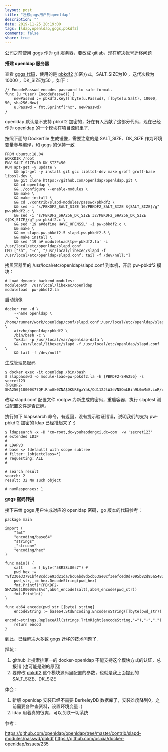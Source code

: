 ```yaml
---
layout: post
title: "迁移gogs用户到openldap"
description: ""
date: 2019-11-25 20:19:00
tags: [ldap,openldap,gogs,pbkdf2]
comments: false
share: true
---
```


公司之前使用 gogs 作为 git 服务器，要改成 gitlab，现在解决帐号迁移问题

**搭建 openldap 服务器**

查看 [gogs 代码](https://github.com/gogs/gogs/blob/master/internal/db/user.go#L324)，使用的是 [pbkdf2](https://www.php.net/manual/zh/function.hash-pbkdf2.php) 加密方式，SALT_SIZE为10 ，迭代次数为10000 ，DK_SIZE为50 ，如下：

```在
// EncodePasswd encodes password to safe format.
func (u *User) EncodePasswd() {
	newPasswd := pbkdf2.Key([]byte(u.Passwd), []byte(u.Salt), 10000, 50, sha256.New)
	u.Passwd = fmt.Sprintf("%x", newPasswd)
}
```
openldap 默认是不支持 pbkdf2 加密的，好在有人贡献了这部分代码，现在已经作为 openldap 的一个模块在项目源码里了.

按照下面的 Dockerfile 生成镜像，需要注意的是 SALT_SIZE、DK_SIZE 作为环境变量参与编译，和 gogs 的保持一致


```
FROM ubuntu:18.04
WORKDIR /root
ENV SALT_SIZE=10 DK_SIZE=50
RUN apt-get -y update \
    && apt-get -y install git gcc libltdl-dev make groff groff-base libssl-dev \
    && git clone https://github.com/openldap/openldap.git \
    && cd openldap \
    && ./configure --enable-modules \
    && make \
    && make install \
    && cd ./contrib/slapd-modules/passwd/pbkdf2 \
    && sed -i "s/PBKDF2_SALT_SIZE 16/PBKDF2_SALT_SIZE ${SALT_SIZE}/g" pw-pbkdf2.c \
    && sed -i "s/PBKDF2_SHA256_DK_SIZE 32/PBKDF2_SHA256_DK_SIZE ${DK_SIZE}/g" pw-pbkdf2.c \
    && sed '19 a#define HAVE_OPENSSL' -i pw-pbkdf2.c \
    && make \
    && mv slapo-pw-pbkdf2.5 slapd-pw-pbkdf2.5 \                                
    && make install \
    && sed '19 a# moduleload\tpw-pbkdf2.la' -i /usr/local/etc/openldap/slapd.conf
CMD ["sh", "-c", "/usr/local/libexec/slapd -f /usr/local/etc/openldap/slapd.conf; tail -f /dev/null;"]
```
<!-- more -->

拷贝容器里的 /usr/local/etc/openldap/slapd.conf 到本机，开启 pw-pbkdf2 模块：

```
# Load dynamic backend modules:
modulepath	/usr/local/libexec/openldap
moduleload	pw-pbkdf2.la
```

启动镜像

```
docker run -d \
	--name openldap \
	-v /home/runner/work/openldap/conf/slapd.conf:/usr/local/etc/openldap/slapd.conf \
	airzhe/openldap:pbkdf2 \
	/bin/bash -c \
	"mkdir -p /usr/local/var/openldap-data \
	&& /usr/local/libexec/slapd -f /usr/local/etc/openldap/slapd.conf \
	&& tail -f /dev/null"
```

生成管理员密码

```
$ docker exec -it openldap /bin/bash
$ slappasswd -o module-load=pw-pbkdf2.la -h {PBKDF2-SHA256} -s secret123
{PBKDF2-SHA256}10000$77QF.RnoGk0ZNA$DKUREgxYak/Qd112JlW3eVNSOmLBih9L0mMmE.ioR/cha0KQTg7TQas/LpPuDDsq43Y
```

改写 slapd.conf 配置文件 rootpw 为新生成的密码，重启容器，执行 slaptest 测试配置文件是否正确。

执行如下 ldapsearch 命令，有返回，没有提示验证错误，说明我们的支持 pw-pbkdf2 加密的 ldap 已经搭起来了 :)

```
$ ldapsearch -x -D 'cn=root,dc=youhaodongxi,dc=com' -w 'secret123'
# extended LDIF
#
# LDAPv3
# base <> (default) with scope subtree
# filter: (objectclass=*)
# requesting: ALL
#

# search result
search: 2
result: 32 No such object

# numResponses: 1
```

**gogs 密码转换**

接下来给 gogs 用户生成对应的 openldap 密码，go 版本的代码参考：

```
package main

import (
    "fmt"
    "encoding/base64"
    "strings"
    _"strconv"
    "encoding/hex"
)

func main() {
    salt    := []byte("58R38iUGs7") #
    pwd_hex := "8f230e33791bf48cdd5e93d21da7bc6abd8d5cb53ae0cf3eefced0d7095b82d95a5482883aa03fdebafa16a5c865686172c7"
    pwd_str,_:= hex.DecodeString(pwd_hex)
    fmt.Printf("{PBKDF2-SHA256}10000$%s$%s",ab64_encode(salt),ab64_encode(pwd_str))
    fmt.Println()
}

func ab64_encode(pwd_str []byte) string{
    encodeString := base64.StdEncoding.EncodeToString([]byte(pwd_str))
    encod:=strings.ReplaceAll(strings.TrimRight(encodeString,"="),"+",".")
    return encod
}
```

到此，已经解决大多数 gogs 迁移的技术问题了.



踩坑：

1. github 上搜索排第一的 docker-openldap 不能支持这个模块方式的认证，总报错 (也可能是别的原因)
2. 要修改 [pbkdf2](https://github.com/openldap/openldap/tree/master/contrib/slapd-modules/passwd/pbkdf)  这个模块源码里配置的参数，也就是我上面提到的 SALT_SIZE、DK_SIZE

体会：

1. 新版 openldap 安装已经不需要 BerkeleyDB 数据库了，安装难度降到0，之前需要各种查资料，设置环境变量 :(
2. ldap 用着真的很爽，可以关联一切系统



参考：

 https://github.com/openldap/openldap/tree/master/contrib/slapd-modules/passwd/pbkdf
 https://github.com/osixia/docker-openldap/issues/235

